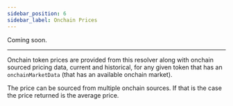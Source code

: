 ```yaml
---
sidebar_position: 6
sidebar_label: Onchain Prices
---
```


Coming soon.

---

Onchain token prices are provided from this resolver along with onchain sourced pricing data, current and historical, for any given token that has an `onchainMarketData` (that has an available onchain market).

The price can be sourced from multiple onchain sources. If that is the case the price returned is the average price.